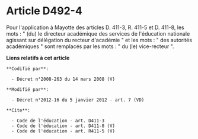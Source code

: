 # Article D492-4

Pour l'application à Mayotte des articles D. 411-3, R. 411-5 et D. 411-8, les mots : " (du) le directeur académique des
services de l'éducation nationale agissant sur délégation du recteur d'académie " et les mots : " des autorités académiques "
sont remplacés par les mots : " du (le) vice-recteur ".

**Liens relatifs à cet article**

	**Codifié par**:

	  - Décret n°2008-263 du 14 mars 2008 (V)

	**Modifié par**:

	  - Décret n°2012-16 du 5 janvier 2012 - art. 7 (VD)

	**Cite**:

	  - Code de l'éducation - art. D411-3
	  - Code de l'éducation - art. D411-8 (V)
	  - Code de l'éducation - art. R411-5 (V)

